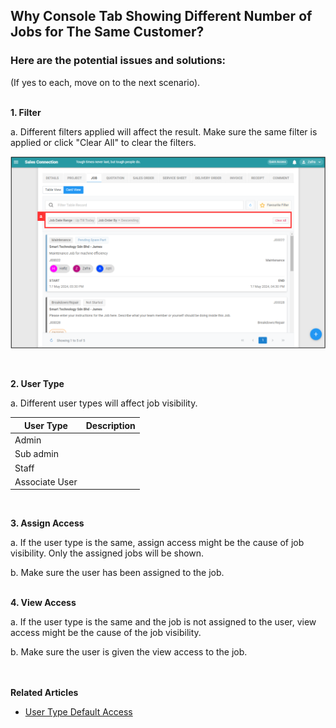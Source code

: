 ## Why Console Tab Showing Different Number of Jobs for The Same Customer?

### Here are the potential issues and solutions:
(If yes to each, move on to the next scenario).<br><br>

**1. Filter**<br>

a. Different filters applied will affect the result. Make sure the same filter is applied or click "Clear All" to clear the filters.<br>

   <p align="center">
      <img src="img2/Different_Number_Jobs_For_Same_Customer_Step_1a.png" alt="Different Number Jobs for Same Custoemr Step 1a">
   </p>
   <br>
    
**2. User Type**<br>
  
a. Different user types will affect job visibility. <br>

   | User Type | Description |
   |-----------|-------------|
   | Admin |  |
   | Sub admin |  |
   | Staff |  |
   | Associate User |  |

   <br>
     
**3. Assign Access**<br>

   a. If the user type is the same, assign access might be the cause of job visibility. Only the assigned jobs will be shown.<br>

   b. Make sure the user has been assigned to the job.<br><br>

**4. View Access**<br>

   a. If the user type is the same and the job is not assigned to the user, view access might be the cause of the job visibility.<br>

   b. Make sure the user is given the view access to the job.
<br><br><br>

**Related Articles**<br>
- [User Type Default Access](User_Types_Default_Access.md)

